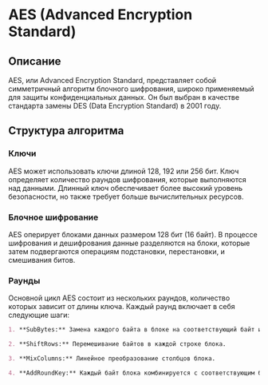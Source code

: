 # AES (Advanced Encryption Standard)

## Описание

AES, или Advanced Encryption Standard, представляет собой симметричный алгоритм блочного шифрования, широко применяемый для защиты конфиденциальных данных. Он был выбран в качестве стандарта замены DES (Data Encryption Standard) в 2001 году.

## Структура алгоритма

### Ключи

AES может использовать ключи длиной 128, 192 или 256 бит. Ключ определяет количество раундов шифрования, которые выполняются над данными. Длинный ключ обеспечивает более высокий уровень безопасности, но также требует больше вычислительных ресурсов.

### Блочное шифрование

AES оперирует блоками данных размером 128 бит (16 байт). В процессе шифрования и дешифрования данные разделяются на блоки, которые затем подвергаются операциям подстановки, перестановки, и смешивания битов.

### Раунды

Основной цикл AES состоит из нескольких раундов, количество которых зависит от длины ключа. Каждый раунд включает в себя следующие шаги:

```markdown
1. **SubBytes:** Замена каждого байта в блоке на соответствующий байт из S-блока (таблица замен).

2. **ShiftRows:** Перемешивание байтов в каждой строке блока.

3. **MixColumns:** Линейное преобразование столбцов блока.

4. **AddRoundKey:** Каждый байт блока комбинируется с соответствующим байтом ключа для данного раунда.
